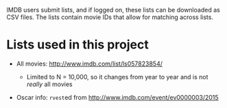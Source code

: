 IMDB users submit lists, and if logged on, these lists can be downloaded as CSV files. The lists contain movie IDs that allow for matching across lists.

# Lists used in this project

* All movies: http://www.imdb.com/list/ls057823854/
    * Limited to N = 10,000, so it changes from year to year and is not  *really* all movies

* Oscar info: `rvest`ed from http://www.imdb.com/event/ev0000003/2015

